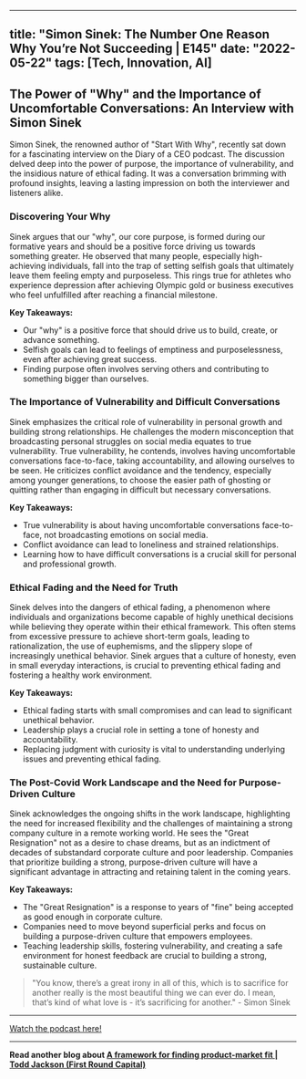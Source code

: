 
---
title: "Simon Sinek: The Number One Reason Why You’re Not Succeeding | E145"
date: "2022-05-22"
tags: [Tech, Innovation, AI]
---

## The Power of "Why" and the Importance of Uncomfortable Conversations: An Interview with Simon Sinek

Simon Sinek, the renowned author of "Start With Why", recently sat down for a fascinating interview on the Diary of a CEO podcast.  The discussion delved deep into the power of purpose, the importance of vulnerability, and the insidious nature of ethical fading. It was a conversation brimming with profound insights, leaving a lasting impression on both the interviewer and listeners alike. 

### Discovering Your Why

Sinek argues that our "why", our core purpose, is formed during our formative years and should be a positive force driving us towards something greater.  He observed that many people, especially high-achieving individuals, fall into the trap of setting selfish goals that ultimately leave them feeling empty and purposeless. This rings true for athletes who experience depression after achieving Olympic gold or business executives who feel unfulfilled after reaching a financial milestone.

**Key Takeaways:**

* Our "why" is a positive force that should drive us to build, create, or advance something. 
* Selfish goals can lead to feelings of emptiness and purposelessness, even after achieving great success. 
* Finding purpose often involves serving others and contributing to something bigger than ourselves.

### The Importance of Vulnerability and Difficult Conversations

Sinek emphasizes the critical role of vulnerability in personal growth and building strong relationships. He challenges the modern misconception that broadcasting personal struggles on social media equates to true vulnerability. True vulnerability, he contends, involves having uncomfortable conversations face-to-face, taking accountability, and allowing ourselves to be seen.  He criticizes conflict avoidance and the tendency, especially among younger generations, to choose the easier path of ghosting or quitting rather than engaging in difficult but necessary conversations.

**Key Takeaways:**

* True vulnerability is about having uncomfortable conversations face-to-face, not broadcasting emotions on social media.
* Conflict avoidance can lead to loneliness and strained relationships.
* Learning how to have difficult conversations is a crucial skill for personal and professional growth.

### Ethical Fading and the Need for Truth

Sinek delves into the dangers of ethical fading, a phenomenon where individuals and organizations become capable of highly unethical decisions while believing they operate within their ethical framework. This often stems from excessive pressure to achieve short-term goals, leading to rationalization, the use of euphemisms, and the slippery slope of increasingly unethical behavior. Sinek argues that a culture of honesty, even in small everyday interactions, is crucial to preventing ethical fading and fostering a healthy work environment. 

**Key Takeaways:**

* Ethical fading starts with small compromises and can lead to significant unethical behavior.
* Leadership plays a crucial role in setting a tone of honesty and accountability.
* Replacing judgment with curiosity is vital to understanding underlying issues and preventing ethical fading.

### The Post-Covid Work Landscape and the Need for Purpose-Driven Culture

Sinek acknowledges the ongoing shifts in the work landscape, highlighting the need for increased flexibility and the challenges of maintaining a strong company culture in a remote working world.  He sees the "Great Resignation" not as a desire to chase dreams, but as an indictment of decades of substandard corporate culture and poor leadership. Companies that prioritize building a strong, purpose-driven culture will have a significant advantage in attracting and retaining talent in the coming years.

**Key Takeaways:**

* The "Great Resignation" is a response to years of "fine" being accepted as good enough in corporate culture.
* Companies need to move beyond superficial perks and focus on building a purpose-driven culture that empowers employees.
* Teaching leadership skills, fostering vulnerability, and creating a safe environment for honest feedback are crucial to building a strong, sustainable culture.

>  "You know, there’s a great irony in all of this, which is to sacrifice for another really is the most beautiful thing we can ever do. I mean, that’s kind of what love is - it’s sacrificing for another." - Simon Sinek

---
        




<a href="https://youtube.com/watch?v=Q-zuTZuYeCg" target="_blank">Watch the podcast here!</a>


---

**Read another blog about [A framework for finding product-market fit | Todd Jackson (First Round Capital)](./20240411-toddjackson-lennyspodcast.md)**
